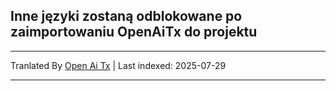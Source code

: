 ## Inne języki zostaną odblokowane po zaimportowaniu OpenAiTx do projektu

---

Tranlated By [Open Ai Tx](https://github.com/OpenAiTx/OpenAiTx) | Last indexed: 2025-07-29

---